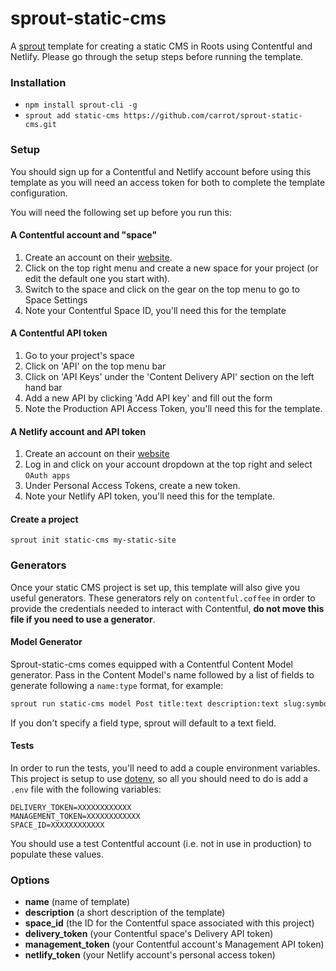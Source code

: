 # sprout-static-cms

A [sprout](http://github.com/carrot/sprout) template for creating a static CMS in Roots using Contentful and Netlify. Please go through the setup steps before running the template.

### Installation

- `npm install sprout-cli -g`
- `sprout add static-cms https://github.com/carrot/sprout-static-cms.git`

### Setup

You should sign up for a Contentful and Netlify account before using this template as you will need an access token for both to complete the template configuration.

You will need the following set up before you run this:

#### A Contentful account and "space"

1. Create an account on their [website](https://contentful.com/).
2. Click on the top right menu and create a new space for your project (or edit the default one you start with).
3. Switch to the space and click on the gear on the top menu to go to Space Settings
4. Note your Contentful Space ID, you'll need this for the template

#### A Contentful API token

1. Go to your project's space
2. Click on 'API' on the top menu bar
3. Click on 'API Keys' under the 'Content Delivery API' section on the left hand bar
4. Add a new API by clicking 'Add API key' and fill out the form
5. Note the Production API Access Token, you'll need this for the template.

#### A Netlify account and API token

1. Create an account on their [website](https://www.netlify.com/)
2. Log in and click on your account dropdown at the top right and select `OAuth apps`
3. Under Personal Access Tokens, create a new token.
4. Note your Netlify API token, you'll need this for the template.

#### Create a project

`sprout init static-cms my-static-site`

### Generators

Once your static CMS project is set up, this template will also give you useful generators. These generators rely on `contentful.coffee` in order to provide the credentials needed to interact with Contentful, **do not move this file if you need to use a generator**.

#### Model Generator

Sprout-static-cms comes equipped with a Contentful Content Model generator. Pass in the Content Model's name followed by a list of fields to generate following a `name:type` format, for example:

```bash
sprout run static-cms model Post title:text description:text slug:symbol date:date rank:integer price:number private:boolean
``` 

If you don't specify a field type, sprout will default to a text field.


#### Tests

In order to run the tests, you'll need to add a couple environment variables. This project is setup to use [dotenv](https://github.com/motdotla/dotenv), so all you should need to do is add a `.env` file with the following variables:

```
DELIVERY_TOKEN=XXXXXXXXXXXX
MANAGEMENT_TOKEN=XXXXXXXXXXXX
SPACE_ID=XXXXXXXXXXXX
```

You should use a test Contentful account (i.e. not in use in production) to populate these values.

### Options

- **name** (name of template)
- **description** (a short description of the template)
- **space_id** (the ID for the Contentful space associated with this project)
- **delivery_token** (your Contentful space's Delivery API token)
- **management_token** (your Contentful account's Management API token)
- **netlify_token** (your Netlify account's personal access token)
